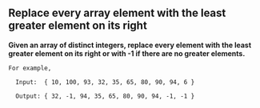 ## Replace every array element with the least greater element on its right ##

**Given an array of distinct integers, replace every element with the least greater element on its right or with -1 if there are no greater elements.**

    For example,

      Input:  { 10, 100, 93, 32, 35, 65, 80, 90, 94, 6 }

      Output: { 32, -1, 94, 35, 65, 80, 90, 94, -1, -1 }
